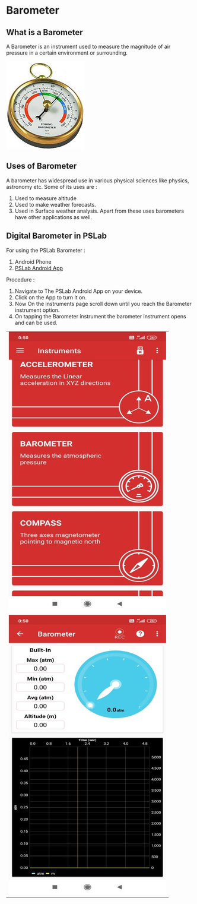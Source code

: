 Barometer
==============

What is a Barometer
-----------------------
A Barometer is an instrument used to measure the magnitude of air pressure in a certain environment or surrounding.

  ![inital setup](../_static/Barometer3.jpg)

Uses of Barometer
------------------
A barometer has widespread use in various physical sciences like physics, astronomy etc. Some of its uses are :
1) Used to measure altitude
2) Used to make weather forecasts.
3) Used in Surface weather analysis.
Apart from these uses barometers have other applications as well.

Digital Barometer in PSLab
---------------------------
For using the PSLab Barometer :
1) Android Phone
2) [PSLab Android App](https://play.google.com/store/apps/details?id=io.pslab&hl=en_US)

Procedure :
1) Navigate to The PSLab Android App on your device.
2) Click on the App to turn it on.
3) Now On the instruments page scroll down until you reach the Barometer instrument option.
4) On tapping the Barometer instrument the barometer instrument opens and can be used.

<table>
         <tr>
         <td><img src="/_static/Barometer1.jpg"></td>
  </tr>
  <tr>
         <td><img src="/_static/Barometer2.jpg"></td>
         </tr>
 </table>



